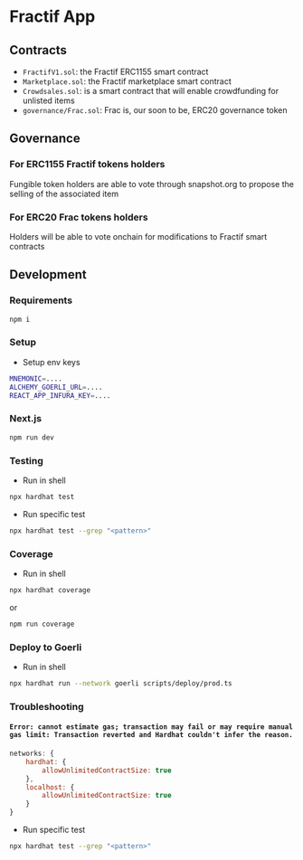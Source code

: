 # Fractif App

## Contracts
- `FractifV1.sol`: the Fractif ERC1155 smart contract
- `Marketplace.sol`: the Fractif marketplace smart contract
- `Crowdsales.sol`: is a smart contract that will enable crowdfunding for unlisted items
- `governance/Frac.sol`: Frac is, our soon to be, ERC20 governance token

## Governance
### For ERC1155 Fractif tokens holders
Fungible token holders are able to vote through snapshot.org to propose the selling of the associated item
### For ERC20 Frac tokens holders
Holders will be able to vote onchain for modifications to Fractif smart contracts

## Development
### Requirements
```sh
npm i
```

### Setup
- Setup env keys
```sh
MNEMONIC=....
ALCHEMY_GOERLI_URL=....
REACT_APP_INFURA_KEY=....
```
### Next.js
```sh
npm run dev
```

### Testing
- Run in shell
```sh
npx hardhat test
```
- Run specific test
```sh
npx hardhat test --grep "<pattern>"
```
### Coverage
- Run in shell
```sh
npx hardhat coverage
```
or
```sh
npm run coverage
```

### Deploy to Goerli
- Run in shell
```sh
npx hardhat run --network goerli scripts/deploy/prod.ts
```

### Troubleshooting
#### `Error: cannot estimate gas; transaction may fail or may require manual gas limit: Transaction reverted and Hardhat couldn't infer the reason.`
```js
networks: {
    hardhat: {
        allowUnlimitedContractSize: true
    },
    localhost: {
        allowUnlimitedContractSize: true
    }
}
```
- Run specific test
```sh
npx hardhat test --grep "<pattern>"
```

